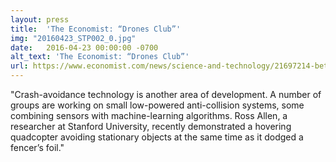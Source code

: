 ```yaml
---
layout: press
title:  'The Economist: “Drones Club”'
img: "20160423_STP002_0.jpg"
date:   2016-04-23 00:00:00 -0700
alt_text: 'The Economist: “Drones Club”'
url: https://www.economist.com/news/science-and-technology/21697214-better-technology-and-tougher-enforcement-rules-needed-safe
---
```


"Crash-avoidance technology is another area of development. A number of groups are working on small low-powered anti-collision systems, some combining sensors with machine-learning algorithms. Ross Allen, a researcher at Stanford University, recently demonstrated a hovering quadcopter avoiding stationary objects at the same time as it dodged a fencer’s foil."